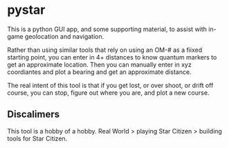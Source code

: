 # pystar 
 This is a python GUI app, and some supporting material, to assist with in-game geolocation and navigation.
 
 Rather than using similar tools that rely on using an OM-# as a fiixed starting point, you can enter in 4+ distances to know quantum markers to get an approximate location.  Then you can manually enter in xyz coordiantes and plot a bearing and get an approximate distance.
 
 The real intent of this tool is that if you get lost, or over shoot, or drift off course, you can stop, figure out where you are, and plot a new course.
 
 ## Discalimers
 This tool is a hobby of a hobby.  Real World > playing Star Citizen > building tools for Star Citizen.
